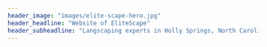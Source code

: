 ```yaml
---
header_image: "images/elite-scape-hero.jpg"
header_headline: "Website of EliteScape"
header_subheadline: "Langscaping experts in Holly Springs, North Carolina"
---
```

